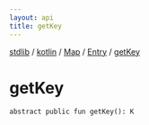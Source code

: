```yaml
---
layout: api
title: getKey
---
```

[stdlib](../../../index.md) / [kotlin](../../index.md) / [Map](../index.md) / [Entry](index.md) / [getKey](getKey.md)

# getKey

```
abstract public fun getKey(): K
```
